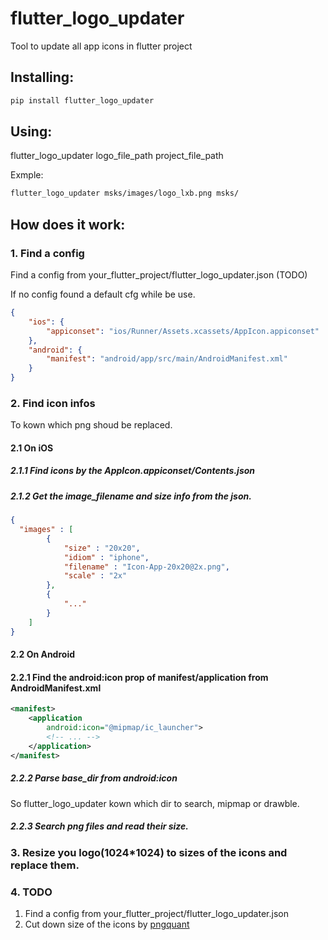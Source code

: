 
# flutter_logo_updater
Tool to update all app icons in flutter project

## Installing:
```bash
pip install flutter_logo_updater
```

## Using:
flutter_logo_updater logo_file_path project_file_path

Exmple:
```txt
flutter_logo_updater msks/images/logo_lxb.png msks/
```

## How does it work:

### 1. Find a config

Find a config from your_flutter_project/flutter_logo_updater.json (TODO)

If no config found a default cfg while be use.

```json
{
    "ios": {
        "appiconset": "ios/Runner/Assets.xcassets/AppIcon.appiconset"
    },
    "android": {
        "manifest": "android/app/src/main/AndroidManifest.xml"
    }
}
```

### 2. Find icon infos

To kown which png shoud be replaced.

#### 2.1 On iOS

##### 2.1.1 Find icons by the AppIcon.appiconset/Contents.json 

##### 2.1.2 Get the image_filename and size info from the json.

```json
{
  "images" : [
        {
            "size" : "20x20",
            "idiom" : "iphone",
            "filename" : "Icon-App-20x20@2x.png",
            "scale" : "2x"
        },
        {
            "..."
        }
    ]
}
```

#### 2.2 On Android

#### 2.2.1 Find the android:icon prop of manifest/application from AndroidManifest.xml

```xml
<manifest>
    <application
        android:icon="@mipmap/ic_launcher">
        <!-- ... -->
    </application>
</manifest>
```

##### 2.2.2 Parse base_dir from android:icon

So flutter_logo_updater kown which dir to search, mipmap or drawble.

##### 2.2.3 Search png files and read their size.

### 3. Resize you logo(1024*1024) to sizes of the icons and replace them. 


### 4. TODO

1. Find a config from your_flutter_project/flutter_logo_updater.json
2. Cut down size of the icons by [pngquant](https://pngquant.org/)